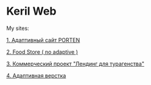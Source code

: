 # Keril Web
My sites:

[1. Адаптивный сайт PORTEN](https://kerildoter.github.io/PORTEN/ "PORTEN")  

[2. Food Store ( no adaptive )](https://kerildoter.github.io/foodstore/ "Food Store")

[3. Коммерческий проект "Лендинг для турагенства"](https://kerildoter.github.io/tourism/ "Tourism")

[4. Адаптивная верстка](https://kerildoter.github.io/JOHN/ "John")
